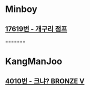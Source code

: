 # Minboy
## [17619번 - 개구리 점프](https://www.acmicpc.net/problem/17619)
=======
# KangManJoo
## [4010번 - 크냐? BRONZE V](https://www.acmicpc.net/problem/4101)
